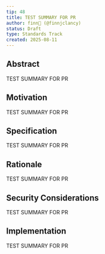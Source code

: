 ```yaml
---
tip: 48
title: TEST SUMMARY FOR PR
author: finn🥛 (@finnjclancy)
status: Draft
type: Standards Track
created: 2025-08-11
---
```


## Abstract

TEST SUMMARY FOR PR

## Motivation

TEST SUMMARY FOR PR

## Specification

TEST SUMMARY FOR PR

## Rationale

TEST SUMMARY FOR PR

## Security Considerations

TEST SUMMARY FOR PR

## Implementation

TEST SUMMARY FOR PR